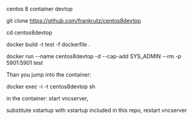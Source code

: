 centos 8 container devtop


git clone https://github.com/frankrutz/centos8devtop

cd centos8devtop

docker build -t test -f dockerfile .

docker run --name centos8devtop -d --cap-add SYS_ADMIN --rm  -p  5901:5901 test



Than you jump into the container:

docker exec -i -t centos8devtop sh

in the container: start vncserver, 

substitute xstartup with xstartup included in this repo, restart vncserver
